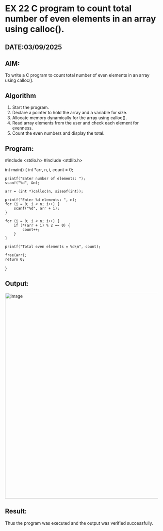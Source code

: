 # EX 22 C program to count total number of even elements in an array using calloc().
## DATE:03/09/2025
## AIM:
To write a C program to count total number of even elements in an array using calloc().

## Algorithm
1. Start the program.
2. Declare a pointer to hold the array and a variable for size.
3. Allocate memory dynamically for the array using calloc().
4. Read array elements from the user and check each element for evenness. 
5. Count the even numbers and display the total.  

## Program:
#include <stdio.h>
#include <stdlib.h>

int main() {
    int *arr, n, i, count = 0;

    printf("Enter number of elements: ");
    scanf("%d", &n);

    arr = (int *)calloc(n, sizeof(int));

    printf("Enter %d elements: ", n);
    for (i = 0; i < n; i++) {
        scanf("%d", arr + i);
    }

    for (i = 0; i < n; i++) {
        if (*(arr + i) % 2 == 0) {
            count++;
        }
    }

    printf("Total even elements = %d\n", count);

    free(arr);
    return 0;
}


## Output:

<img width="1815" height="677" alt="image" src="https://github.com/user-attachments/assets/d5b1f142-258e-47eb-a158-00ddd218c279" />


## Result:
Thus the program was executed and the output was verified successfully.
